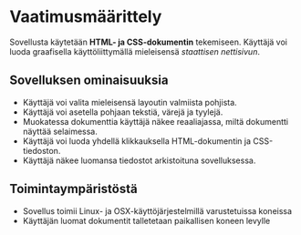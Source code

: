 # Vaatimusmäärittely

Sovellusta käytetään **HTML- ja CSS-dokumentin** tekemiseen. Käyttäjä voi luoda graafisella käyttöliittymällä mieleisensä _staattisen nettisivun_.

## Sovelluksen ominaisuuksia

- Käyttäjä voi valita mieleisensä layoutin valmiista pohjista.
- Käyttäjä voi asetella pohjaan tekstiä, värejä ja tyylejä.
- Muokatessa dokumenttia käyttäjä näkee reaaliajassa, miltä dokumentti näyttää selaimessa.
- Käyttäjä voi luoda yhdellä klikkauksella HTML-dokumentin ja CSS-tiedoston. 
- Käyttäjä näkee luomansa tiedostot arkistoituna sovelluksessa.

## Toimintaympäristöstä

- Sovellus toimii Linux- ja OSX-käyttöjärjestelmillä varustetuissa koneissa
- Käyttäjän luomat dokumentit talletetaan paikallisen koneen levylle
